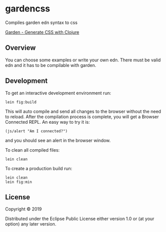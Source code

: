 # gardencss

Compiles garden edn syntax to css

[Garden - Generate CSS with Clojure](https://github.com/noprompt/garden)

## Overview

You can choose some examples or write your own edn. 
There must be valid edn and it has to be compilable with garden.

## Development

To get an interactive development environment run:

    lein fig:build

This will auto compile and send all changes to the browser without the
need to reload. After the compilation process is complete, you will
get a Browser Connected REPL. An easy way to try it is:

    (js/alert "Am I connected?")

and you should see an alert in the browser window.

To clean all compiled files:

	lein clean

To create a production build run:

	lein clean
	lein fig:min


## License

Copyright © 2019

Distributed under the Eclipse Public License either version 1.0 or (at your option) any later version.
